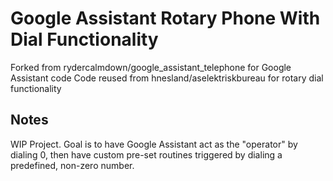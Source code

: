 # Google Assistant Rotary Phone With Dial Functionality
Forked from rydercalmdown/google_assistant_telephone for Google Assistant code
Code reused from hnesland/aselektriskbureau for rotary dial functionality

## Notes
WIP Project. Goal is to have Google Assistant act as the "operator" by dialing 0, then have custom pre-set routines triggered by dialing a predefined, non-zero number.

